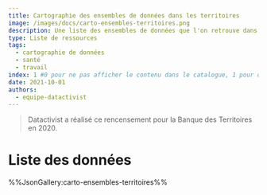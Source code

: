 ```yaml
---
title: Cartographie des ensembles de données dans les territoires
image: /images/docs/carto-ensembles-territoires.png
description: Une liste des ensembles de données que l'on retrouve dans les collectivités territoriales.
type: Liste de ressources
tags:
  - cartographie de données
  - santé
  - travail
index: 1 #0 pour ne pas afficher le contenu dans le catalogue, 1 pour qu'il s'affiche dans le catalogue
date: 2021-10-01
authors:
  - equipe-datactivist
--- 
```


> Datactivist a réalisé ce rencensement pour la Banque des Territoires en 2020.

# Liste des données

%%JsonGallery:carto-ensembles-territoires%%
